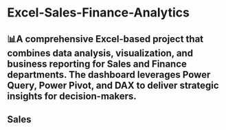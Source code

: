 # Excel-Sales-Finance-Analytics
📊A comprehensive Excel-based project that combines data analysis, visualization, and business reporting for Sales and Finance departments. The dashboard leverages Power Query, Power Pivot, and DAX to deliver strategic insights for decision-makers.
------------------------------------------------------------
## Sales

